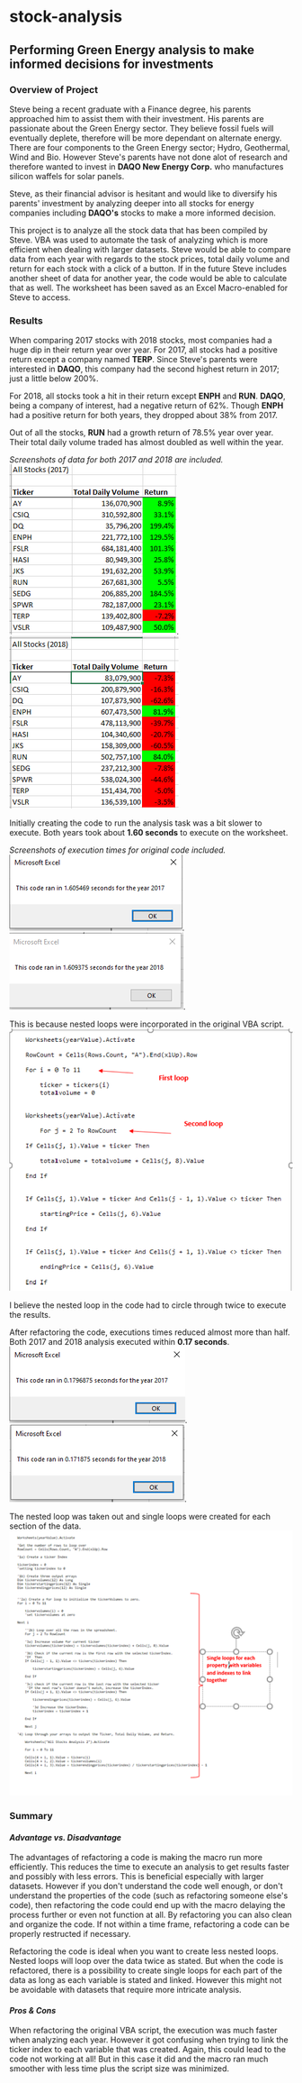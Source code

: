 # stock-analysis
## Performing Green Energy analysis to make informed decisions for investments

### Overview of Project

Steve being a recent graduate with a Finance degree, his parents approached him to assist them with their investment.  His parents are passionate about the Green Energy sector.  They believe fossil fuels will eventually deplete, therefore will be more dependant on alternate energy.  There are four components to the Green Energy sector; Hydro, Geothermal, Wind and Bio.  However Steve's parents have not done alot of research and therefore wanted to invest in **DAQO New Energy Corp.** who manufactures silicon waffels for solar panels.

Steve, as their financial advisor is hesitant and would like to diversify his parents' investment by analyzing deeper into all stocks for energy companies including **DAQO's** stocks to make a more informed decision.  

This project is to analyze all the stock data that has been compiled by Steve.  VBA was used to automate the task of analyzing which is more efficient when dealing with larger datasets.  Steve would be able to compare data from each year with regards to the stock prices, total daily volume and return for each stock with a click of a button.  If in the future Steve includes another sheet of data for another year, the code would be able to calculate that as well.  The worksheet has been saved as an Excel Macro-enabled for Steve to access.  


### Results

When comparing 2017 stocks with 2018 stocks, most companies had a huge dip in their return year over year.  For 2017, all stocks had a positive return except a company named **TERP**.  Since Steve's parents were interested in **DAQO**, this company had the second highest return in 2017; just a little below 200%.

For 2018, all stocks took a hit in their return except **ENPH** and **RUN**.  **DAQO**, being a company of interest, had a negative return of 62%.  Though **ENPH** had a positive return for both years, they dropped about 38% from 2017.  

Out of all the stocks, **RUN** had a growth return of 78.5% year over year.  Their total daily volume traded has almost doubled as well within the year.

*Screenshots of data for both 2017 and 2018 are included.  
![2017_stock_analysis](https://github.com/taranahassan/stock-analysis/blob/main/2017_stock_analysis.png?raw=true).  ![2018_stock_analysis](https://github.com/taranahassan/stock-analysis/blob/main/2018_stock_analysis.png?raw=true)* 


Initially creating the code to run the analysis task was a bit slower to execute.  Both years took about **1.60 seconds** to execute on the worksheet.  

*Screenshots of execution times for original code included.  
![green_stocks_2017](https://github.com/taranahassan/stock-analysis/blob/main/green_stocks_2017.png?raw=true).  ![green_stocks_2018](https://github.com/taranahassan/stock-analysis/blob/main/green_stocks_2018.png?raw=true).*  

This is because nested loops were incorporated in the original VBA script.  
![Original_VBA_script](https://github.com/taranahassan/stock-analysis/blob/main/Original_VBA_script.png?raw=true)

I believe the nested loop in the code had to circle through twice to execute the results.

After refactoring the code, executions times reduced almost more than half.  Both 2017 and 2018 analysis executed within **0.17 seconds**.  
*![VBA_Challenge_2017](https://github.com/taranahassan/stock-analysis/blob/main/VBA_Challenge_2017.png?raw=true).  ![VBA_Challenge_2018](https://github.com/taranahassan/stock-analysis/blob/main/VBA_Challenge_2018.png?raw=true).*  

The nested loop was taken out and single loops were created for each section of the data.
![Refactored_VBA_script](https://github.com/taranahassan/stock-analysis/blob/main/Refactored_VBA_script.png?raw=true)


### Summary

#### *_Advantage vs. Disadvantage_*
The advantages of refactoring a code is making the macro run more efficiently.  This reduces the time to execute an analysis to get results faster and possibly with less errors.  This is beneficial especially with larger datasets.  However if you don't understand the code well enough, or don't understand the properties of the code (such as refactoring someone else's code), then refactoring the code could end up with the macro delaying the process further or even not function at all.  By refactoring you can also clean and organize the code.  If not within a time frame, refactoring a code can be properly restructed if necessary.

Refactoring the code is ideal when you want to create less nested loops.  Nested loops will loop over the data twice as stated.  But when the code is refactored, there is a possibility to create single loops for each part of the data as long as each variable is stated and linked.  However this might not be avoidable with datasets that require more intricate analysis.

#### *_Pros & Cons_*
When refactoring the original VBA script, the execution was much faster when analyzing each year.  However it got confusing when trying to link the ticker index to each variable that was created.  Again, this could lead to the code not working at all!  But in this case it did and the macro ran much smoother with less time plus the script size was minimized.
